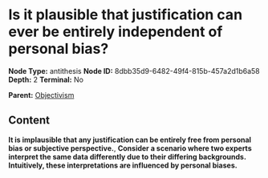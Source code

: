 # Is it plausible that justification can ever be entirely independent of personal bias?

**Node Type:** antithesis
**Node ID:** 8dbb35d9-6482-49f4-815b-457a2d1b6a58
**Depth:** 2
**Terminal:** No

**Parent:** [Objectivism](objectivism.md)

## Content

**It is implausible that any justification can be entirely free from personal bias or subjective perspective.**, **Consider a scenario where two experts interpret the same data differently due to their differing backgrounds. Intuitively, these interpretations are influenced by personal biases.**

